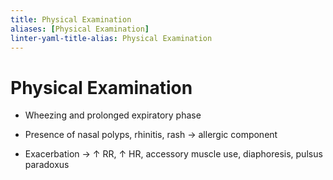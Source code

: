 ```yaml
---
title: Physical Examination
aliases: [Physical Examination]
linter-yaml-title-alias: Physical Examination
---
```

# Physical Examination

* Wheezing and prolonged expiratory phase

* Presence of nasal polyps, rhinitis, rash → allergic component

* Exacerbation → ↑ RR, ↑ HR, accessory muscle use, diaphoresis, pulsus paradoxus


